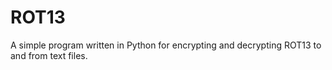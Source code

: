 # ROT13
A simple program written in Python for encrypting and decrypting ROT13 to and from text files. 
